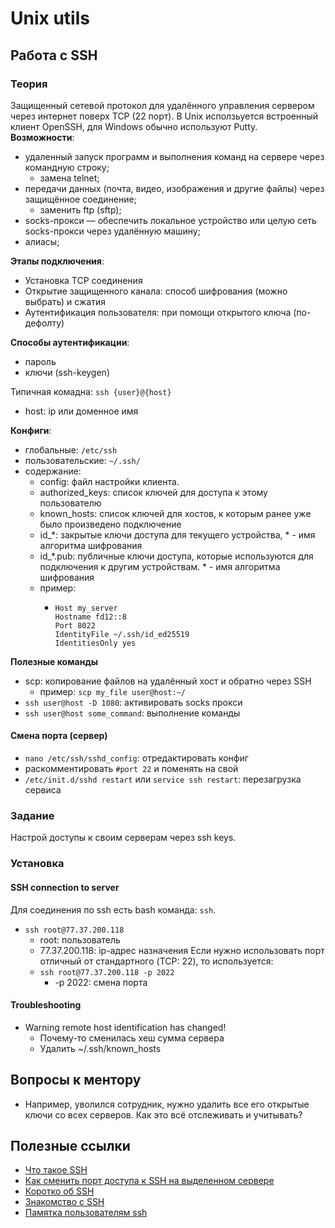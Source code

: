 # Unix utils
## Работа с SSH

### Теория
Защищенный сетевой протокол для удалённого управления сервером через интернет поверх TCP (22 порт). В Unix исползьуется встроенный клиент OpenSSH, для Windows обычно используют Putty.  
**Возможности**:
- удаленный запуск программ и выполнения команд на сервере через командную строку;
  - замена telnet;
- передачи данных (почта, видео, изображения и другие файлы) через защищённое соединение;
  - заменить ftp (sftp);
- socks-прокси — обеспечить локальное устройство или целую сеть socks-прокси через удалённую машину;
- алиасы;

**Этапы подключения**:
- Установка TCP соединения
- Открытие защищенного канала: способ шифрования (можно выбрать) и сжатия
- Аутентификация пользователя: при помощи открытого ключа (по-дефолту)

**Способы аутентификации**:
- пароль
- ключи (ssh-keygen)

Типичная комадна: `ssh {user}@{host}`
- host: ip или доменное имя

**Конфиги**:
 - глобальные: `/etc/ssh`
 - пользовательские: `~/.ssh/`
 - содержание:
   - config: файл настройки клиента.
   - authorized_keys: список ключей для доступа к этому пользователю
   - known_hosts: список ключей для хостов, к которым ранее уже было произведено подключение
   - id_*: закрытые ключи доступа для текущего устройства, * - имя алгоритма шифрования
   - id_*.pub: публичные ключи доступа, которые используются для подключения к другим устройствам. * - имя алгоритма шифрования
   - пример:
     - ```
       Host my_server
       Hostname fd12::8
       Port 8022
       IdentityFile ~/.ssh/id_ed25519
       IdentitiesOnly yes
       ```

**Полезные команды**
- scp: копирование файлов на удалённый хост и обратно через SSH
  - пример: `scp my_file user@host:~/`
- `ssh user@host -D 1080`: активировать socks прокси
- `ssh user@host some_command`: выполнение команды

#### Смена порта (сервер)
- `nano /etc/ssh/sshd_config`: отредактировать конфиг
- раскомментировать `#port 22` и поменять на свой
- `/etc/init.d/sshd restart` или `service ssh restart`: перезагрузка сервиса


### Задание
Настрой доступы к своим серверам через ssh keys.

### Установка

#### SSH connection to server
Для соединения по ssh есть bash команда: `ssh`.
- `ssh root@77.37.200.118`
    - root: пользователь
    - 77.37.200.118: ip-адрес назначения
      Если нужно использовать порт отличный от стандартного (TCP: 22), то используется:
    - `ssh root@77.37.200.118 -p 2022`
        - -p 2022: смена порта

#### Troubleshooting
- Warning remote host identification has changed!
    - Почему-то сменилась хеш сумма сервера
    - Удалить ~/.ssh/known_hosts

## Вопросы к ментору
- Например, уволился сотрудник, нужно удалить все его открытые ключи со всех серверов. Как это всë отслеживать и учитывать?

## Полезные ссылки
- [Что такое SSH](https://help.reg.ru/support/hosting/dostupy-i-podklyucheniye-panel-upravleniya-ftp-ssh/chto-takoye-ssh)
- [Как сменить порт доступа к SSH на выделенном сервере](https://help.reg.ru/support/vydelennyye-servery-i-dc/dedicated/rabota-s-dedicated/rabota-s-dedicated-po-ssh#1)
- [Коротко об SSH](https://habr.com/ru/sandbox/166705/)
- [Знакомство с SSH](https://habr.com/ru/articles/802179/)
- [Памятка пользователям ssh](https://habr.com/ru/articles/122445/)
